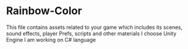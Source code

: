 # Rainbow-Color
This file contains assets related to your game which includes its scenes, sound effects, player Prefs, scripts and other materials I choose Unity Engine I am working on C# language
